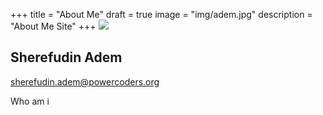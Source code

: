 +++
title = "About Me"
draft = true
image = "img/adem.jpg"
description = "About Me Site"
+++
![ ](/img/adem.jpg)

## Sherefudin Adem

<sherefudin.adem@powercoders.org>

Who am i 
